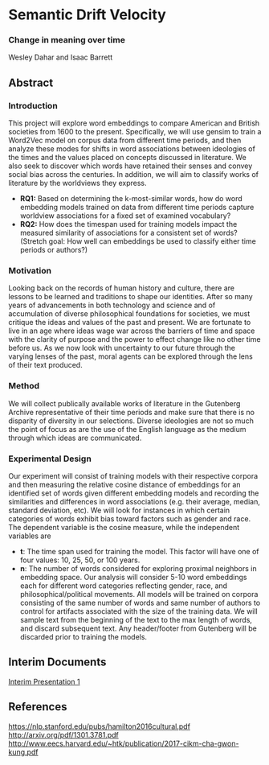 # Semantic Drift Velocity
### Change in meaning over time
Wesley Dahar and Isaac Barrett

## Abstract
### Introduction
This project will explore word embeddings to compare American and British societies from 1600 to the present. Specifically, we will use gensim to train a Word2Vec model on corpus data from different time periods, and then analyze these modes for shifts in word associations between ideologies of the times and the values placed on concepts discussed in literature. We also seek to discover which words have retained their senses and convey social bias across the centuries. In addition, we will aim to classify works of literature by the worldviews they express.

- __RQ1:__ Based on determining the k-most-similar words, how do word embedding models trained on data from different time periods capture worldview associations for a fixed set of examined vocabulary?
- __RQ2:__ How does the timespan used for training models impact the measured similarity of associations for a consistent set of words?
(Stretch goal: How well can embeddings be used to classify either time periods or authors?)
 
### Motivation
Looking back on the records of human history and culture, there are lessons to be learned and traditions to shape our identities. After so many years of advancements in both technology and science and of accumulation of diverse philosophical foundations for societies, we must critique the ideas and values of the past and present. We are fortunate to live in an age where ideas wage war across the barriers of time and space with the clarity of purpose and the power to effect change like no other time before us. As we now look with uncertainty to our future through the varying lenses of the past, moral agents can be explored through the lens of their text produced.
 
### Method
We will collect publically available works of literature in the Gutenberg Archive representative of their time periods and make sure that there is no disparity of diversity in our selections. Diverse ideologies are not so much the point of focus as are the use of the English language as the medium through which ideas are communicated.
 
### Experimental Design
Our experiment will consist of training models with their respective corpora and then measuring the relative cosine distance of embeddings for an identified set of words given different embedding models and recording the similarities and differences in word associations (e.g. their average, median, standard deviation, etc). We will look for instances in which certain categories of words exhibit bias toward factors such as gender and race.
The dependent variable is the cosine measure, while the independent variables are
- __t__: The time span used for training the model. This factor will have one of four values: 10, 25, 50, or 100 years.
- __n__:  The number of words considered for exploring proximal neighbors in embedding space. Our analysis will consider 5-10 word embeddings each for different word categories reflecting gender, race, and philosophical/political movements.
All models will be trained on corpora consisting of the same number of words and same number of authors to control for artifacts associated with the size of the training data. We will sample text from the beginning of the text to the max length of words, and discard subsequent text. Any header/footer from Gutenberg will be discarded prior to training the models. 

 


## Interim Documents
[Interim Presentation 1](./docs/semanticDriftIntro.pdf)

## References
https://nlp.stanford.edu/pubs/hamilton2016cultural.pdf
http://arxiv.org/pdf/1301.3781.pdf
http://www.eecs.harvard.edu/~htk/publication/2017-cikm-cha-gwon-kung.pdf
